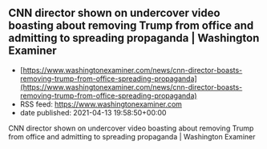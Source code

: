 ## CNN director shown on undercover video boasting about removing Trump from office and admitting to spreading propaganda | Washington Examiner
 - [https://www.washingtonexaminer.com/news/cnn-director-boasts-removing-trump-from-office-spreading-propaganda](https://www.washingtonexaminer.com/news/cnn-director-boasts-removing-trump-from-office-spreading-propaganda)
 - RSS feed: https://www.washingtonexaminer.com
 - date published: 2021-04-13 19:58:50+00:00

CNN director shown on undercover video boasting about removing Trump from office and admitting to spreading propaganda | Washington Examiner

